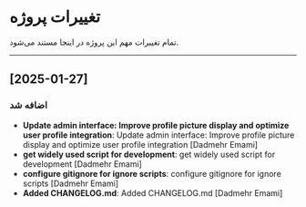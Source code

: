 # تغییرات پروژه

تمام تغییرات مهم این پروژه در اینجا مستند می‌شود.


---

## [2025-01-27]
### اضافه شد
- **Update admin interface: Improve profile picture display and optimize user profile integration**: Update admin interface: Improve profile picture display and optimize user profile integration [Dadmehr Emami]
- **get widely used script for development**: get widely used script for development [Dadmehr Emami]
- **configure gitignore for ignore scripts**: configure gitignore for ignore scripts [Dadmehr Emami]
- **Added CHANGELOG.md**: Added CHANGELOG.md [Dadmehr Emami]
